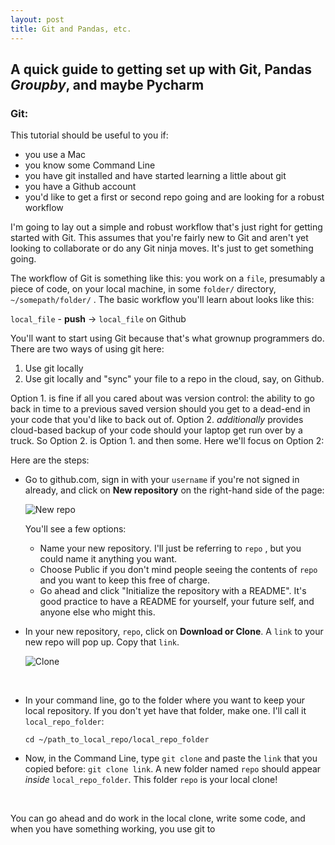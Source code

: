```yaml
---
layout: post
title: Git and Pandas, etc.
---
```



## A quick guide to getting set up with Git, Pandas *Groupby*, and maybe Pycharm



### Git:

This tutorial should be useful to you if:

* you use a Mac
* you know some Command Line
* you have git installed and have started learning a little about git
* you have a Github account
* you'd like to get a first or second repo going and are looking for a robust workflow

I'm going to lay out a simple and robust workflow that's just right for getting started with Git. This assumes that you're fairly new to Git and aren't yet looking to collaborate or do any Git ninja moves. It's just to get something going.

The workflow of Git is something like this: you work on a `file`, presumably a piece of code, on your local machine, in some `folder/` directory,  `~/somepath/folder/` .  The basic workflow you'll learn about looks like this:

`local_file` - **push** -> `local_file` on Github



You'll want to start using Git because that's what grownup programmers do. There are two ways of using git here: 

1. Use git locally
2. Use git locally and "sync" your file to a repo in the cloud, say, on Github.

Option 1. is fine if all you cared about was version control: the ability to go back in time to a previous saved version should you get to a dead-end in your code that you'd like to back out of. Option 2. _additionally_ provides cloud-based backup of your code should your laptop get run over by a truck. So Option 2. is Option 1. and then some. Here we'll focus on Option 2:



Here are the steps:

* Go to github.com, sign in with your `username` if you're not signed in already, and click on **New repository** on the right-hand side of the page: 

  ![New repo](/Users/timcodes/ds/timrappold.github.io/images/image-20180417081927246.png)

  You'll see a few options: 

  - Name your new repository. I'll just be referring to `repo` , but you could name it anything you want.
  - Choose Public if you don't mind people seeing the contents of `repo` and you want to keep this free of charge.
  - Go ahead and click "Initialize the repository with a README". It's good practice to have a README for yourself, your future self, and anyone else who might this. 

* In your new repository, `repo`, click on **Download or Clone**. A `link` to your new repo will pop up. Copy that `link`.

  ![Clone](/Users/timcodes/ds/timrappold.github.io/images/image-20180417082044333.png)

  ​

* In your command line, go to the folder where you want to keep your local repository. If you don't yet have that folder, make one. I'll call it `local_repo_folder`:

  `cd ~/path_to_local_repo/local_repo_folder`

* Now, in the Command Line, type `git clone` and paste the `link` that you copied before: `git clone link`. A new folder named `repo` should appear *inside* `local_repo_folder`. This folder `repo` is your local clone! 

  ​

You can go ahead and do work in the local clone, write some code, and when you have something working, you use git to 